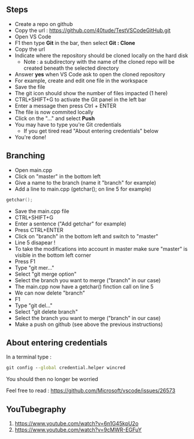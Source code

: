 ## Steps
* Create a repo on github 
* Copy the url : https://github.com/40tude/TestVSCodeGitHub.git
* Open VS Code
* F1 then type **Git** in the bar, then select **Git : Clone**
* Copy the url
* Indicate where the repository should be cloned locally on the hard disk
	* Note : a subdirectory with the name of the cloned repo will be created beneath the selected directory
* Answer **yes** when VS Code ask to open the cloned repository
* For example, create and edit one file in the workspace
* Save the file
* The git icon should show the number of files impacted (1 here)
* CTRL+SHIFT+G to activate the Git panel in the left bar 
* Enter a message then press Ctrl + ENTER
* The file is now commited locally
* Click on the "..." and select **Push**
* You may have to type you're Git credentials
	* If you get tired read "About entering credentials" below
* You're done!

## Branching
* Open main.cpp
* Click on "master" in the bottom left
* Give a name to the branch (name it "branch" for example)
* Add a line to main.cpp (getchar(); on line 5 for example)
```cpp
getchar(); 
````
* Save the main.cpp file
* CTRL+SHIFT+G
* Enter a sentence ("Add getchar" for example)
* Press CTRL+ENTER
* Click on "branch" in the bottom left and switch to "master"
* Line 5 disapear !
* To take the modifications into account in master make sure "master" is visible in the bottom left corner
* Press F1
* Type "git mer..."
* Select "git merge option"
* Select the branch you want to merge ("branch" in our case)
* The main.cpp now have a getchar() finction call on line 5
* We can now delete "branch"
* F1
* Type "git del..."
* Select "git delete branch"
* Select the branch you want to merge ("branch" in our case)
* Make a push on github (see above the previous instructions)

## About entering credentials
In a terminal type : 
```bat
git config --global credential.helper wincred
```
You should then no longer be worried

Feel free to read : https://github.com/Microsoft/vscode/issues/26573


## YouTubegraphy
1. https://www.youtube.com/watch?v=6n1G45kpU2o
2. https://www.youtube.com/watch?v=9cMWR-EGFuY

